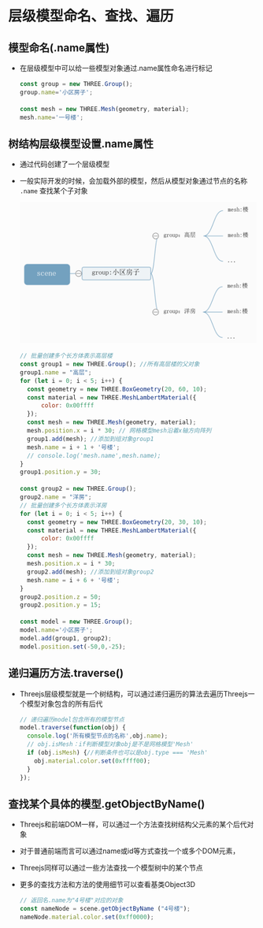 # 层级模型命名、查找、遍历

## 模型命名(.name属性)

+ 在层级模型中可以给一些模型对象通过.name属性命名进行标记

  ```js
  const group = new THREE.Group();
  group.name='小区房子';

  const mesh = new THREE.Mesh(geometry, material);
  mesh.name='一号楼';
  ```

## 树结构层级模型设置.name属性

+ 通过代码创建了一个层级模型
+ 一般实际开发的时候，会加载外部的模型，然后从模型对象通过节点的名称 `.name` 查找某个子对象

  ![层级模型](../images/层级模型.png)

  ```js
  // 批量创建多个长方体表示高层楼
  const group1 = new THREE.Group(); //所有高层楼的父对象
  group1.name = "高层";
  for (let i = 0; i < 5; i++) {
    const geometry = new THREE.BoxGeometry(20, 60, 10);
    const material = new THREE.MeshLambertMaterial({
        color: 0x00ffff
    });
    const mesh = new THREE.Mesh(geometry, material);
    mesh.position.x = i * 30; // 网格模型mesh沿着x轴方向阵列
    group1.add(mesh); //添加到组对象group1
    mesh.name = i + 1 + '号楼';
    // console.log('mesh.name',mesh.name);
  }
  group1.position.y = 30;

  const group2 = new THREE.Group();
  group2.name = "洋房";
  // 批量创建多个长方体表示洋房
  for (let i = 0; i < 5; i++) {
    const geometry = new THREE.BoxGeometry(20, 30, 10);
    const material = new THREE.MeshLambertMaterial({
        color: 0x00ffff
    });
    const mesh = new THREE.Mesh(geometry, material);
    mesh.position.x = i * 30;
    group2.add(mesh); //添加到组对象group2
    mesh.name = i + 6 + '号楼';
  }
  group2.position.z = 50;
  group2.position.y = 15;

  const model = new THREE.Group();
  model.name='小区房子';
  model.add(group1, group2);
  model.position.set(-50,0,-25);
  ```

## 递归遍历方法.traverse()

+ Threejs层级模型就是一个树结构，可以通过递归遍历的算法去遍历Threejs一个模型对象包含的所有后代

  ```js
  // 递归遍历model包含所有的模型节点
  model.traverse(function(obj) {
    console.log('所有模型节点的名称',obj.name);
    // obj.isMesh：if判断模型对象obj是不是网格模型'Mesh'
    if (obj.isMesh) {//判断条件也可以是obj.type === 'Mesh'
      obj.material.color.set(0xffff00);
    }
  });
  ```

## 查找某个具体的模型.getObjectByName()

+ Threejs和前端DOM一样，可以通过一个方法查找树结构父元素的某个后代对象
+ 对于普通前端而言可以通过name或id等方式查找一个或多个DOM元素，
+ Threejs同样可以通过一些方法查找一个模型树中的某个节点
+ 更多的查找方法和方法的使用细节可以查看基类Object3D

  ```js
  // 返回名.name为"4号楼"对应的对象
  const nameNode = scene.getObjectByName ("4号楼");
  nameNode.material.color.set(0xff0000);
  ```
